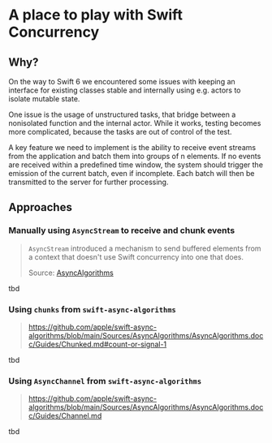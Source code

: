 # A place to play with Swift Concurrency

## Why?

On the way to Swift 6 we encountered some issues with keeping an interface for existing classes stable and internally using e.g. actors to isolate mutable state.

One issue is the usage of unstructured tasks, that bridge between a nonisolated function and the internal actor. While it works, testing becomes more complicated, because the tasks are out of control of the test.

A key feature we need to implement is the ability to receive event streams from the application and batch them into groups of n elements. If no events are received within a predefined time window, the system should trigger the emission of the current batch, even if incomplete. Each batch will then be transmitted to the server for further processing.

## Approaches

### Manually using `AsyncStream` to receive and chunk events

> `AsyncStream` introduced a mechanism to send buffered elements from a context that doesn't use Swift concurrency into one that does.
>
> Source: [AsyncAlgorithms](https://github.com/apple/swift-async-algorithms/blob/main/Sources/AsyncAlgorithms/AsyncAlgorithms.docc/Guides/Channel.md)

tbd

### Using `chunks` from `swift-async-algorithms`

> https://github.com/apple/swift-async-algorithms/blob/main/Sources/AsyncAlgorithms/AsyncAlgorithms.docc/Guides/Chunked.md#count-or-signal-1

tbd

### Using `AsyncChannel` from `swift-async-algorithms`

> https://github.com/apple/swift-async-algorithms/blob/main/Sources/AsyncAlgorithms/AsyncAlgorithms.docc/Guides/Channel.md

tbd

